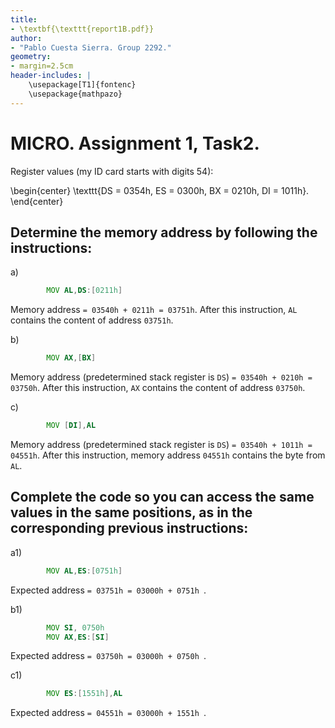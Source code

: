 ```yaml
---
title:
- \textbf{\texttt{report1B.pdf}}
author:
- "Pablo Cuesta Sierra. Group 2292."
geometry:
- margin=2.5cm
header-includes: |
    \usepackage[T1]{fontenc}
    \usepackage{mathpazo}
---
```


# MICRO. Assignment 1, Task2.

Register values (my ID card starts with digits 54): 

\begin{center}
\texttt{DS = 0354h,    ES = 0300h,    BX = 0210h,    DI = 1011h}.
\end{center}

## Determine the memory address by following the instructions:

a) 
```asm 
        MOV AL,DS:[0211h]
```

Memory address `= 03540h + 0211h = 03751h`. After this instruction, `AL` contains the content of address `03751h`.

b) 
```asm 
        MOV AX,[BX]
```

Memory address (predetermined stack register is `DS`) 
`= 03540h + 0210h = 03750h`. After this instruction, `AX` contains the content of address `03750h`.

c) 
```asm
        MOV [DI],AL
```

Memory address (predetermined stack register is `DS`) 
`= 03540h + 1011h = 04551h`. After this instruction, memory address `04551h` contains the byte from `AL`.

## Complete the code so you can access the same values in the same positions, as in the corresponding previous instructions:

a1) 
```asm
        MOV AL,ES:[0751h]
```

Expected address `= 03751h = 03000h + 0751h `.

b1) 
```asm
        MOV SI, 0750h
        MOV AX,ES:[SI]
```

Expected address `= 03750h = 03000h + 0750h `.

c1) 
```asm
        MOV ES:[1551h],AL
```

Expected address `= 04551h = 03000h + 1551h `.

